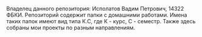 Владелец данного репозитория: Исполатов Вадим Петрович, 14322 ФБКИ.
Репозиторий содержит папки с домашними работами. Имена таких папок имеют вид типа К.С, где К - курс, С - семестр.
Также здесь собраны мои проекты по разным направлениям.

